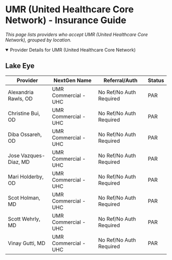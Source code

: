 # UMR (United Healthcare Core Network) - Insurance Guide

*This page lists providers who accept UMR (United Healthcare Core Network), grouped by location.*

<details open><summary>Provider Details for UMR (United Healthcare Core Network)</summary>

## Lake Eye 

| Provider | NextGen Name | Referral/Auth | Status |
|----------|-------------|--------------|--------|
| Alexandria Rawls, OD | UMR Commercial - UHC | No Ref/No Auth Required | PAR |
| Christine Bui, OD | UMR Commercial - UHC | No Ref/No Auth Required | PAR |
| Diba Ossareh, OD | UMR Commercial - UHC | No Ref/No Auth Required | PAR |
| Jose Vazques-Diaz, MD | UMR Commercial - UHC | No Ref/No Auth Required | PAR |
| Mari Holderby, OD | UMR Commercial - UHC | No Ref/No Auth Required | PAR |
| Scot Holman, MD | UMR Commercial - UHC | No Ref/No Auth Required | PAR |
| Scott Wehrly, MD | UMR Commercial - UHC | No Ref/No Auth Required | PAR |
| Vinay Gutti, MD | UMR Commercial - UHC | No Ref/No Auth Required | PAR |

</details>

